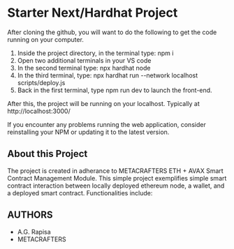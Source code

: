 # Starter Next/Hardhat Project

After cloning the github, you will want to do the following to get the code running on your computer.

1. Inside the project directory, in the terminal type: npm i
2. Open two additional terminals in your VS code
3. In the second terminal type: npx hardhat node
4. In the third terminal, type: npx hardhat run --network localhost scripts/deploy.js
5. Back in the first terminal, type npm run dev to launch the front-end.

After this, the project will be running on your localhost. 
Typically at http://localhost:3000/

If you encounter any problems running the web application, consider reinstalling your NPM or updating it to the latest version.

## About this Project
The project is created in adherance to METACRAFTERS ETH + AVAX Smart Contract Management Module. This simple project exemplifies simple smart contract interaction between locally deployed ethereum node, a wallet, and a deployed smart contract.
Functionalities include:

## AUTHORS
+ A.G. Rapisa
+ METACRAFTERS

